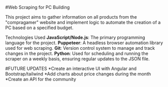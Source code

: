 #Web Scraping for PC Building


This project aims to gather information on all products from the "compragamer" website and implement logic to automate the creation of a PC based on a specified budget.

Technologies Used
**JavaScript/Node.js**: The primary programming language for the project.
**Puppeteer**: A headless browser automation library used for web scraping.
**Git**: Version control system to manage and track changes in the project.
**Python**: Used for scheduling and running the scraper on a weekly basis, ensuring regular updates to the JSON file.




 #FUTURE UPDATES
  *Create an interactive UI with Angular and Bootstrap/tailwind
  *Add charts about price changes during the month
  *Create an API for the community

